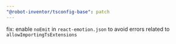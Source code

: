 ```yaml
---
"@robot-inventor/tsconfig-base": patch
---
```


fix: enable `noEmit` in `react-emotion.json` to avoid errors related to `allowImportingTsExtensions`

